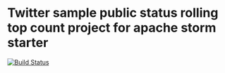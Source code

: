 # Twitter sample public status rolling top count project for apache storm starter
[![Build Status](https://travis-ci.org/forcemax/storm_twitter_hashtag.svg?branch=master)](https://travis-ci.org/forcemax/storm_twitter_hashtag)
